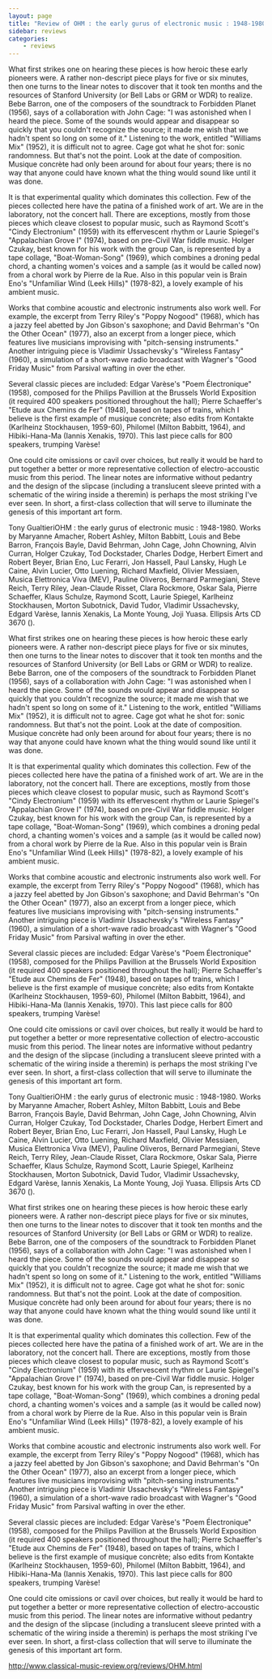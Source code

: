 ```yaml
---
layout: page
title: "Review of OHM : the early gurus of electronic music : 1948-1980 for Classical Music Review by Tony Gualtieri"
sidebar: reviews
categories:
    - reviews
---
```


What first strikes one on hearing these pieces is how heroic these early pioneers were.  A rather non-descript piece plays for five or six minutes, then one turns to the linear notes to discover that it took ten months and the resources of Stanford University (or Bell Labs or GRM or WDR) to realize.  Bebe Barron, one of the composers of the soundtrack to Forbidden Planet (1956), says of a collaboration with John Cage: "I was astonished when I heard the piece.  Some of the sounds would appear and disappear so quickly that you couldn't recognize the source; it made me wish that we hadn't spent so long on some of it."  Listening to the work, entitled "Williams Mix" (1952), it is difficult not to agree.  Cage got what he shot for: sonic randomness.  But that's not the point.  Look at the date of composition. Musique concrète had only been around for about four years; there is no way that anyone could have known what the thing would sound like until it was done.

It is that experimental quality which dominates this collection.  Few of the pieces collected here have the patina of a finished work of art.  We are in the laboratory, not the concert hall.  There are exceptions, mostly from those pieces which cleave closest to popular music, such as Raymond Scott's "Cindy Electronium" (1959) with its effervescent rhythm or Laurie Spiegel's "Appalachian Grove I" (1974), based on pre-Civil War fiddle music.  Holger Czukay, best known for his work with the group Can, is represented by a tape collage, "Boat-Woman-Song" (1969), which combines a droning pedal chord, a chanting women's voices and a sample (as it would be called now) from a choral work by Pierre de la Rue.  Also in this popular vein is Brain Eno's "Unfamiliar Wind (Leek Hills)" (1978-82), a lovely example of his ambient music.

Works that combine acoustic and electronic instruments also work well.  For example, the excerpt from Terry Riley's "Poppy Nogood" (1968), which has a jazzy feel abetted by Jon Gibson's saxophone; and David Behrman's "On the Other Ocean" (1977), also an excerpt from a longer piece, which features live musicians improvising with "pitch-sensing instruments."  Another intriguing piece is Vladimir Ussachevsky's "Wireless Fantasy" (1960), a simulation of a short-wave radio broadcast with Wagner's "Good Friday Music" from Parsival wafting in over the ether.

Several classic pieces are included:  Edgar Varèse's "Poem Électronique" (1958), composed for the Philips Pavillion at the Brussels World Exposition (it required 400 speakers positioned throughout the hall); Pierre Schaeffer's "Etude aux Chemins de Fer" (1948), based on tapes of trains, which I believe is the first example of musique concrète; also edits from Kontakte (Karlheinz Stockhausen, 1959-60), Philomel (Milton Babbitt, 1964), and Hibiki-Hana-Ma (Iannis Xenakis, 1970).  This last piece calls for 800 speakers, trumping Varèse!

One could cite omissions or cavil over choices, but really it would be hard to put together a better or more representative collection of electro-accoustic music from this period.  The linear notes are informative without pedantry and the design of the slipcase (including a translucent sleeve printed with a schematic of the wiring inside a theremin) is perhaps the most striking I've ever seen.  In short, a first-class collection that will serve to illuminate the genesis of this important art form.

Tony GualtieriOHM : the early gurus of electronic music : 1948-1980.  Works by Maryanne Amacher, Robert Ashley, Milton Babbitt, Louis and Bebe Barron, François Bayle, David Behrman, John Cage, John Chowning, Alvin Curran, Holger Czukay, Tod Dockstader, Charles Dodge, Herbert Eimert and Robert Beyer, Brian Eno, Luc Ferarri, Jon Hassell, Paul Lansky, Hugh Le Caine, Alvin Lucier, Otto Luening, Richard Maxfield, Olivier Messiaen, Musica Elettronica Viva (MEV), Pauline Oliveros, Bernard Parmegiani, Steve Reich, Terry Riley, Jean-Claude Risset, Clara Rockmore, Oskar Sala, Pierre Schaeffer, Klaus Schulze, Raymond Scott, Laurie Spiegel, Karlheinz Stockhausen, Morton Subotnick, David Tudor, Vladimir Ussachevsky, Edgard Varèse, Iannis Xenakis, La Monte Young, Joji Yuasa.  Ellipsis Arts CD 3670 ().

What first strikes one on hearing these pieces is how heroic these early pioneers were.  A rather non-descript piece plays for five or six minutes, then one turns to the linear notes to discover that it took ten months and the resources of Stanford University (or Bell Labs or GRM or WDR) to realize.  Bebe Barron, one of the composers of the soundtrack to Forbidden Planet (1956), says of a collaboration with John Cage: "I was astonished when I heard the piece.  Some of the sounds would appear and disappear so quickly that you couldn't recognize the source; it made me wish that we hadn't spent so long on some of it."  Listening to the work, entitled "Williams Mix" (1952), it is difficult not to agree.  Cage got what he shot for: sonic randomness.  But that's not the point.  Look at the date of composition. Musique concrète had only been around for about four years; there is no way that anyone could have known what the thing would sound like until it was done.

It is that experimental quality which dominates this collection.  Few of the pieces collected here have the patina of a finished work of art.  We are in the laboratory, not the concert hall.  There are exceptions, mostly from those pieces which cleave closest to popular music, such as Raymond Scott's "Cindy Electronium" (1959) with its effervescent rhythm or Laurie Spiegel's "Appalachian Grove I" (1974), based on pre-Civil War fiddle music.  Holger Czukay, best known for his work with the group Can, is represented by a tape collage, "Boat-Woman-Song" (1969), which combines a droning pedal chord, a chanting women's voices and a sample (as it would be called now) from a choral work by Pierre de la Rue.  Also in this popular vein is Brain Eno's "Unfamiliar Wind (Leek Hills)" (1978-82), a lovely example of his ambient music.

Works that combine acoustic and electronic instruments also work well.  For example, the excerpt from Terry Riley's "Poppy Nogood" (1968), which has a jazzy feel abetted by Jon Gibson's saxophone; and David Behrman's "On the Other Ocean" (1977), also an excerpt from a longer piece, which features live musicians improvising with "pitch-sensing instruments."  Another intriguing piece is Vladimir Ussachevsky's "Wireless Fantasy" (1960), a simulation of a short-wave radio broadcast with Wagner's "Good Friday Music" from Parsival wafting in over the ether.

Several classic pieces are included:  Edgar Varèse's "Poem Électronique" (1958), composed for the Philips Pavillion at the Brussels World Exposition (it required 400 speakers positioned throughout the hall); Pierre Schaeffer's "Etude aux Chemins de Fer" (1948), based on tapes of trains, which I believe is the first example of musique concrète; also edits from Kontakte (Karlheinz Stockhausen, 1959-60), Philomel (Milton Babbitt, 1964), and Hibiki-Hana-Ma (Iannis Xenakis, 1970).  This last piece calls for 800 speakers, trumping Varèse!

One could cite omissions or cavil over choices, but really it would be hard to put together a better or more representative collection of electro-accoustic music from this period.  The linear notes are informative without pedantry and the design of the slipcase (including a translucent sleeve printed with a schematic of the wiring inside a theremin) is perhaps the most striking I've ever seen.  In short, a first-class collection that will serve to illuminate the genesis of this important art form.

Tony GualtieriOHM : the early gurus of electronic music : 1948-1980.  Works by Maryanne Amacher, Robert Ashley, Milton Babbitt, Louis and Bebe Barron, François Bayle, David Behrman, John Cage, John Chowning, Alvin Curran, Holger Czukay, Tod Dockstader, Charles Dodge, Herbert Eimert and Robert Beyer, Brian Eno, Luc Ferarri, Jon Hassell, Paul Lansky, Hugh Le Caine, Alvin Lucier, Otto Luening, Richard Maxfield, Olivier Messiaen, Musica Elettronica Viva (MEV), Pauline Oliveros, Bernard Parmegiani, Steve Reich, Terry Riley, Jean-Claude Risset, Clara Rockmore, Oskar Sala, Pierre Schaeffer, Klaus Schulze, Raymond Scott, Laurie Spiegel, Karlheinz Stockhausen, Morton Subotnick, David Tudor, Vladimir Ussachevsky, Edgard Varèse, Iannis Xenakis, La Monte Young, Joji Yuasa.  Ellipsis Arts CD 3670 ().

What first strikes one on hearing these pieces is how heroic these early pioneers were.  A rather non-descript piece plays for five or six minutes, then one turns to the linear notes to discover that it took ten months and the resources of Stanford University (or Bell Labs or GRM or WDR) to realize.  Bebe Barron, one of the composers of the soundtrack to Forbidden Planet (1956), says of a collaboration with John Cage: "I was astonished when I heard the piece.  Some of the sounds would appear and disappear so quickly that you couldn't recognize the source; it made me wish that we hadn't spent so long on some of it."  Listening to the work, entitled "Williams Mix" (1952), it is difficult not to agree.  Cage got what he shot for: sonic randomness.  But that's not the point.  Look at the date of composition. Musique concrète had only been around for about four years; there is no way that anyone could have known what the thing would sound like until it was done.

It is that experimental quality which dominates this collection.  Few of the pieces collected here have the patina of a finished work of art.  We are in the laboratory, not the concert hall.  There are exceptions, mostly from those pieces which cleave closest to popular music, such as Raymond Scott's "Cindy Electronium" (1959) with its effervescent rhythm or Laurie Spiegel's "Appalachian Grove I" (1974), based on pre-Civil War fiddle music.  Holger Czukay, best known for his work with the group Can, is represented by a tape collage, "Boat-Woman-Song" (1969), which combines a droning pedal chord, a chanting women's voices and a sample (as it would be called now) from a choral work by Pierre de la Rue.  Also in this popular vein is Brain Eno's "Unfamiliar Wind (Leek Hills)" (1978-82), a lovely example of his ambient music.

Works that combine acoustic and electronic instruments also work well.  For example, the excerpt from Terry Riley's "Poppy Nogood" (1968), which has a jazzy feel abetted by Jon Gibson's saxophone; and David Behrman's "On the Other Ocean" (1977), also an excerpt from a longer piece, which features live musicians improvising with "pitch-sensing instruments."  Another intriguing piece is Vladimir Ussachevsky's "Wireless Fantasy" (1960), a simulation of a short-wave radio broadcast with Wagner's "Good Friday Music" from Parsival wafting in over the ether.

Several classic pieces are included:  Edgar Varèse's "Poem Électronique" (1958), composed for the Philips Pavillion at the Brussels World Exposition (it required 400 speakers positioned throughout the hall); Pierre Schaeffer's "Etude aux Chemins de Fer" (1948), based on tapes of trains, which I believe is the first example of musique concrète; also edits from Kontakte (Karlheinz Stockhausen, 1959-60), Philomel (Milton Babbitt, 1964), and Hibiki-Hana-Ma (Iannis Xenakis, 1970).  This last piece calls for 800 speakers, trumping Varèse!

One could cite omissions or cavil over choices, but really it would be hard to put together a better or more representative collection of electro-accoustic music from this period.  The linear notes are informative without pedantry and the design of the slipcase (including a translucent sleeve printed with a schematic of the wiring inside a theremin) is perhaps the most striking I've ever seen.  In short, a first-class collection that will serve to illuminate the genesis of this important art form.

<http://www.classical-music-review.org/reviews/OHM.html>